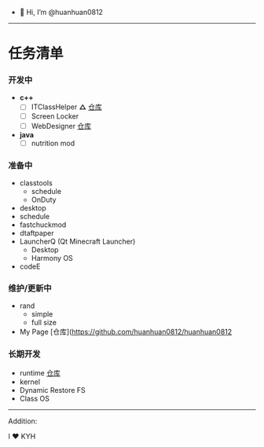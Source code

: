 - 👋 Hi, I’m @huanhuan0812
---
# 任务清单
### 开发中
- **c++**
  - [ ] ITClassHelper   **△** 
  [仓库](https://github.com/huanhuan0812/classtools)
  - [ ] Screen Locker
  - [ ] WebDesigner [仓库](https://github.com/huanhuan0812/WebDesigner)
 - **java**
   - [ ] nutrition mod
### 准备中
  - classtools
    - schedule
    - OnDuty
  - desktop
  - schedule
  - fastchuckmod
  - dtaftpaper
  - LauncherQ (Qt Minecraft Launcher)
    - Desktop
    - Harmony OS
  - codeE
### 维护/更新中
  - rand
    - simple
    - full size
  - My Page
    [仓库](https://github.com/huanhuan0812/huanhuan0812
### 长期开发
  - runtime
  [仓库](https://github.com/huanhuan0812/runtime1)
  - kernel
  - Dynamic Restore FS
  - Class OS
---
Addition:

I :heart: KYH
